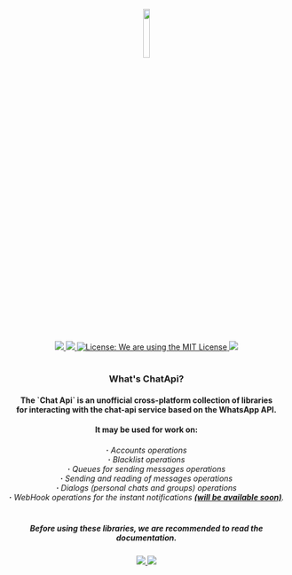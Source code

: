 <p align="center">
     <a href="https://chat-api.com">
          <img src="https://chat-api.com/img/logo-light.png" width="15%"  />
     </a>
</p>
<div>
     <p align="center">
          <a href="https://www.nuget.org/packages/ChatApi.Core/"> 
               <img src="https://img.shields.io/badge/Current%20version-1.0.1%20Alpha-success?style=for-the-badge&logo=appveyor" /> 
          </a>
          <a href="../../releases">
               <img src="https://img.shields.io/badge/Release%20version-1.0.1-success.svg?style=for-the-badge&logo=appveyor"  />
          </a>
          <a href="LICENSE.md">
               <img src="https://img.shields.io/badge/license-MIT-success.svg?style=for-the-badge&logo=appveyor" 
                    alt="License: We are using the MIT License"  />
          </a> 
          <a href="../../../">
               <img src="https://img.shields.io/badge/Author-Zodt-success.svg?style=for-the-badge&logo=appveyor"  />
          </a>
     </p>
     <h1> </h1>
     <h3 align="center">
          What's ChatApi?
     </h3>
</div>
<div>
     <h4 align="center">
          The `Chat Api` is an unofficial cross-platform collection of libraries </br>
          for interacting with the сhat-api service based on the WhatsApp API. </br>
     </h4> 
     <h4 align="center">
          It may be used for work on:
     </h4>
     <h6 align="center">
          <b>·</b> Accounts operations</br>
          <b>·</b> Blacklist operations</br> 
          <b>·</b> Queues for sending messages operations</br> 
          <b>·</b> <i>Sending and reading of messages operations</i></br> 
          <b>·</b> Dialogs (personal chats and groups) operations</br> 
          <b>·</b> WebHook operations for the instant notifications <b><u><i>(will be available soon)</i></u></b>.</li> 
     </h6>
</div>
<h1> </h1>
<div>
     <h5 align="center">
          Before using these libraries, we are recommended to read the documentation.
     </h5>
     <p align="center">
          <a href="Documentation/ru-RU/README.md">
               <img src="https://img.shields.io/badge/Docs-Russian-informational.svg?style=for-the-badge&logo=appveyor"  />
          </a>
          <a href="Documentation/en-EN/README.md">
               <img src="https://img.shields.io/badge/Docs-English-informational.svg?style=for-the-badge&logo=appveyor"  />
          </a>
     </p>
</div>
